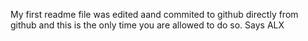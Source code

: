 My first readme file was edited aand commited to github directly from github and this is the only time you are allowed to do so. Says ALX
